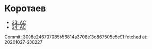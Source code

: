 # Коротаев
- [23: AC](23.md)
- [24: AC](24.md)

Commit: 3008e246707085b56814a3708e13d867505e5e91
 fetched at: 20201027-200227
